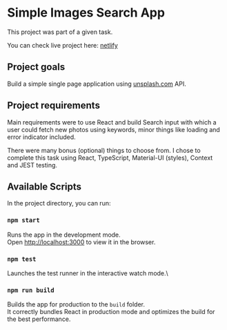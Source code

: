 # Simple Images Search App

This project was part of a given task.

You can check live project here: [netlify](https://netlify-image-search-react.netlify.app/)

## Project goals

Build a simple single page application using [unsplash.com](www.unsplash.com) API.

## Project requirements

Main requirements were to use React and build Search input with which a user could fetch new photos using keywords, minor things like loading and error indicator included.

There were many bonus (optional) things to choose from. I chose to complete this task using React, TypeScript, Material-UI (styles), Context and JEST testing.

## Available Scripts

In the project directory, you can run:

### `npm start`

Runs the app in the development mode.\
Open [http://localhost:3000](http://localhost:3000) to view it in the browser.

### `npm test`

Launches the test runner in the interactive watch mode.\

### `npm run build`

Builds the app for production to the `build` folder.\
It correctly bundles React in production mode and optimizes the build for the best performance.
